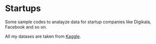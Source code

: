 # Startups
Some sample codes to analayze data for startup companies like Digikala, Facebook and so on.

All my datases are taken from [Kaggle](https://www.kaggle.com/melaneemelanee).
